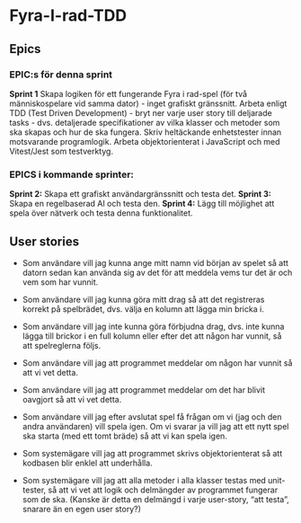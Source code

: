 # Fyra-I-rad-TDD
## Epics
### EPIC:s för denna sprint
**Sprint 1** Skapa logiken för ett fungerande Fyra i rad-spel (för två människospelare vid samma dator) - inget grafiskt gränssnitt.
Arbeta enligt TDD (Test Driven Development) - bryt ner varje user story till deljarade tasks - dvs. detaljerade specifikationer av vilka klasser och metoder som ska skapas och hur de ska fungera. Skriv heltäckande enhetstester innan motsvarande programlogik.
Arbeta objektorienterat i JavaScript och med Vitest/Jest som testverktyg.

### EPICS i kommande sprinter:
**Sprint 2:** Skapa ett grafiskt användargränssnitt och testa det.
**Sprint 3:** Skapa en regelbaserad AI och testa den.
**Sprint 4:** Lägg till möjlighet att spela över nätverk och testa denna funktionalitet.

## User stories
* Som användare vill jag kunna ange mitt namn vid början av spelet så att datorn sedan kan använda sig av det för att meddela vems tur det är och vem som har vunnit.

* Som användare vill jag kunna göra mitt drag så att det registreras korrekt på spelbrädet, dvs. välja en kolumn att lägga min bricka i.

* Som användare vill jag inte kunna göra förbjudna drag, dvs. inte kunna lägga till brickor i en full kolumn eller efter det att någon har vunnit, så att spelreglerna följs.

* Som användare vill jag att programmet meddelar om någon har vunnit så att vi vet detta.

* Som användare vill jag att programmet meddelar om det har blivit oavgjort så att vi vet detta.

* Som användare vill jag efter avslutat spel få frågan om vi (jag och den andra användaren) vill spela igen. Om vi svarar ja vill jag att ett nytt spel ska starta (med ett tomt bräde) så att vi kan spela igen.

* Som systemägare vill jag att programmet skrivs objektorienterat så att kodbasen blir enklel att underhålla.

* Som systemägare vill jag att alla metoder i alla klasser testas med unit-tester, så att vi vet att logik och delmängder av programmet fungerar som de ska. (Kanske är detta en delmängd i varje user-story, “att testa”, snarare än en egen user story?)
